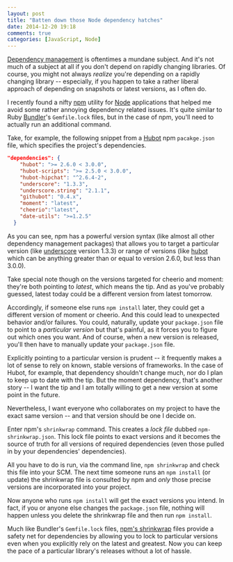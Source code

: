 ```yaml
---
layout: post
title: "Batten down those Node dependency hatches"
date: 2014-12-20 19:18
comments: true
categories: [JavaScript, Node]
---
```



[Dependency management](http://en.wikipedia.org/wiki/Dependency_%28project_management%29) is oftentimes a mundane subject. And it's not much of a subject at all if you don't depend on rapidly changing libraries. Of course, you might not always _realize_ you're depending on a rapidly changing library -- especially, if you happen to take a rather liberal approach of depending on snapshots or latest versions, as I often do. 

I recently found a nifty [npm](https://www.npmjs.com/) utility for [Node](http://thediscoblog.com/blog/categories/node/) applications that helped me avoid some rather annoying dependency related issues. It's quite similar to Ruby [Bundler](http://bundler.io/)'s `Gemfile.lock` files, but in the case of npm, you'll need to actually run an additional command.

<!-- more --> 

Take, for example, the following snippet from a [Hubot](https://github.com/hubot-scripts/hubot-heroku-dynos) npm `pacakge.json` file, which specifies the project's dependencies.  

``` json package.json NPM file
"dependencies": {
    "hubot": ">= 2.6.0 < 3.0.0",
    "hubot-scripts": ">= 2.5.0 < 3.0.0",
    "hubot-hipchat": "^2.6.4-2",
    "underscore": "1.3.3",
    "underscore.string": "2.1.1",
    "githubot": "0.4.x",
    "moment": "latest",
    "cheerio":"latest",
    "date-utils": ">=1.2.5"
  }
```

As you can see, npm has a powerful version syntax (like almost all other dependency management packages) that allows you to target a particular version (like [underscore](http://underscorejs.org/) version 1.3.3) or range of versions (like [hubot](https://hubot.github.com/) which can be anything greater than or equal to version 2.6.0, but less than 3.0.0). 

Take special note though on the versions targeted for cheerio and moment: they're both pointing to _latest_, which means the tip. And as you've probably guessed, latest today could be a different version from latest tomorrow. 

Accordingly, if someone else runs `npm install` later, they could get a different version of moment or cheerio. And this could lead to unexpected behavior and/or failures. You could, naturally, update your `package.json` file to point to a _particular version_ but that's painful, as it forces you to figure out which ones you want. And of course, when a new version is released, you'll then have to manually update your `package.json` file. 

Explicitly pointing to a particular version is prudent  -- it frequently makes a lot of sense to rely on known, stable versions of frameworks. In the case of Hubot, for example, that dependency shouldn't change much, nor do I plan to keep up to date with the tip. But the moment dependency, that's another story -- I want the tip and I am totally willing to get a new version at some point in the future. 

Nevertheless, I want everyone who collaborates on my project to have the exact same version -- and that version should be one I decide on. 

Enter npm's `shrinkwrap` command.  This creates a _lock file_ dubbed `npm-shrinkwrap.json`. This lock file points to exact versions and it becomes the source of truth for all versions of required dependencies (even those pulled in by your dependencies' dependencies). 

All you have to do is run, via the command line, `npm shrinkwrap` and check this file into your SCM. The next time someone runs an `npm install` (or update) the shrinkwrap file is consulted by npm and _only_ those precise versions are incorporated into your project. 

Now anyone who runs `npm install` will get the exact versions you intend. In fact, if you or anyone else changes the `package.json` file, nothing will happen unless you delete the shrinkwrap file and then run `npm install`.

Much like Bundler's `Gemfile.lock` files, [npm's shrinkwrap](http://blog.nodejs.org/2012/02/27/managing-node-js-dependencies-with-shrinkwrap/) files provide a safety net for dependencies by allowing you to lock to particular versions even when you explicitly rely on the latest and greatest. Now you can keep the pace of a particular library's releases without a lot of hassle. 
